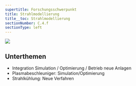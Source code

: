 ```yaml
---
supertitle: Forschungsschwerpunkt
title: Strahlmodellierung
title__toc: Strahlmodellierung
sectionNumber: C.4.f
sectionType: left
---
```


<div class="spread--left spread-area--research-agenda-topic">

![](@befide/bf2035-report/src/astro/assets/svg/agenda/agenda.topics.beam-modeling.svg)

</div>

<div class="spread--left spread-area--intro">

<p class="md"><lorem add="15s"/></p>

</div>

<div class="spread--left spread-area--c-3_3">

## Unterthemen

- Integration Simulation / Optimierung / Betrieb neue Anlagen
- Plasmabeschleuniger: Simulation/Optimierung
- Strahlkühlung: Neue Verfahren
